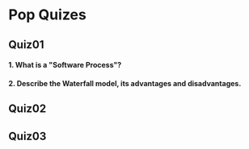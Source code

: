 # Pop Quizes

## Quiz01

#### 1. What is a "Software Process"?

#### 2. Describe the Waterfall model, its advantages and disadvantages.



## Quiz02

####

## Quiz03

